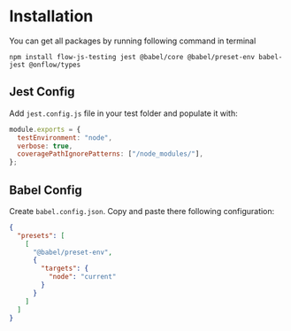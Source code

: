 # Installation

You can get all packages by running following command in terminal
 ```
npm install flow-js-testing jest @babel/core @babel/preset-env babel-jest @onflow/types
```

## Jest Config

Add `jest.config.js` file in your test folder and populate it with:

```javascript
module.exports = {
  testEnvironment: "node",
  verbose: true,
  coveragePathIgnorePatterns: ["/node_modules/"],
};
```

## Babel Config

Create `babel.config.json`. Copy and paste there following configuration:

```json
{
  "presets": [
    [
      "@babel/preset-env",
      {
        "targets": {
          "node": "current"
        }
      }
    ]
  ]
}
```
